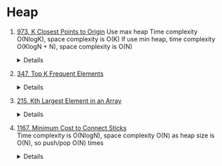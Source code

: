 # Heap
1.  [973. K Closest Points to Origin](https://leetcode.com/problems/k-closest-points-to-origin)
    Use max heap Time complexity O(NlogK), space complexity is O(K)
    If use min heap, time complexity O(KlogN + N), space complexity is O(N)
    <details>
      ```pyton
      def kClosest(self, points: List[List[int]], k: int) -> List[List[int]]:
          maxHeap = []
          for point in points:
              distance = point[0] ** 2 + point[1] ** 2
              heappush(maxHeap, (-distance, point))
              if len(maxHeap) > k:
                  heappop(maxHeap)
          
          return [x[1] for x in maxHeap]
      ```
    </details>

1.  [347. Top K Frequent Elements](https://leetcode.com/problems/top-k-frequent-elements)
    <details>
      ```pyton
        def topKFrequent(self, nums: List[int], k: int) -> List[int]:
            counter = Counter(nums)
            minHeap = []
            for num, freq in counter.items():
                heappush(minHeap, (freq, num))
                if len(minHeap) > k:
                    heappop(minHeap)
    
            return [x[1] for x in minHeap]
      ```
    </details>
1.  [215. Kth Largest Element in an Array](https://leetcode.com/problems/kth-largest-element-in-an-array)
    <details>
      ```pyton
        def findKthLargest(self, nums: List[int], k: int) -> int:
            minHeap = []
            for num in nums:
                heappush(minHeap, num)
                if len(minHeap) > k:
                    heappop(minHeap)
    
            return minHeap[0]     
      ```
    </details>
1.  [1167. Minimum Cost to Connect Sticks](https://leetcode.com/problems/minimum-cost-to-connect-sticks)  
   Time complexity is O(NlogN), space complexity O(N) as heap size is O(N), so push/pop O(N) times
    <details>
      ```pyton
        heapify(sticks)

        totalCost = 0
        while len(sticks) > 1:
            top2Sum = heappop(sticks) + heappop(sticks)
            totalCost += top2Sum
            heappush(sticks, top2Sum)

        return totalCost  
      ```
    </details>
